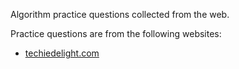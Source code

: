 Algorithm practice questions collected from the web.

Practice questions are from the following websites:

* [techiedelight.com](http://www.techiedelight.com/)

